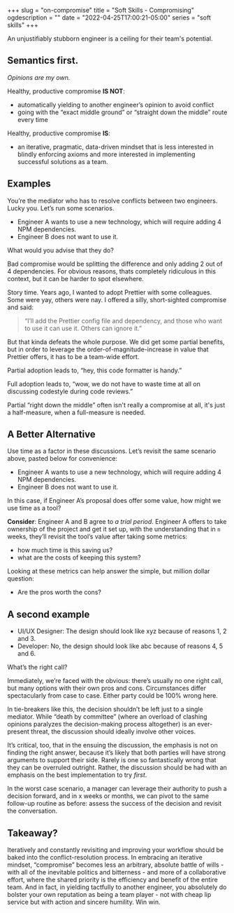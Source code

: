 +++
slug = "on-compromise"
title = "Soft Skills - Compromising"
ogdescription = ""
date = "2022-04-25T17:00:21-05:00"
series = "soft skills"
+++

An unjustifiably stubborn engineer is a ceiling for their team's potential.

<!--more-->

## Semantics first.

_Opinions are my own._

Healthy, productive compromise **IS NOT**:

- automatically yielding to another engineer’s opinion to avoid conflict
- going with the “exact middle ground” or “straight down the middle” route every time

Healthy, productive compromise **IS**:

- an iterative, pragmatic, data-driven mindset that is less interested in blindly enforcing axioms and more interested in implementing successful solutions as a team.

## Examples

You’re the mediator who has to resolve conflicts between two engineers. Lucky you. Let’s run some scenarios.

- Engineer A wants to use a new technology, which will require adding 4 NPM dependencies.
- Engineer B does not want to use it.

What would you advise that they do?

Bad compromise would be splitting the difference and only adding 2 out of 4 dependencies. For obvious reasons, thats completely ridiculous in this context, but it can be harder to spot elsewhere.

Story time. Years ago, I wanted to adopt Prettier with some colleagues. Some were yay, others were nay. I offered a silly, short-sighted compromise and said:

> “I’ll add the Prettier config file and dependency, and those who want to use it can use it. Others can ignore it.”

But that kinda defeats the whole purpose. We did get some partial benefits, but in order to leverage the order-of-magnitude-increase in value that Prettier offers, it has to be a team-wide effort.

Partial adoption leads to, “hey, this code formatter is handy.”

Full adoption leads to, “wow, we do not have to waste time at all on discussing codestyle during code reviews.”

Partial “right down the middle” often isn't really a compromise at all, it's just a half-measure, when a full-measure is needed.

## A Better Alternative

Use time as a factor in these discussions. Let’s revisit the same scenario above, pasted below for convenience:

- Engineer A wants to use a new technology, which will require adding 4 NPM dependencies.
- Engineer B does not want to use it.

In this case, if Engineer A’s proposal does offer some value, how might we use time as a tool?

**Consider**: Engineer A and B agree to _a trial period_. Engineer A offers to take ownership of the project and get it set up, with the understanding that in `n` weeks, they’ll revisit the tool’s value after taking some metrics:

- how much time is this saving us?
- what are the costs of keeping this system?

Looking at these metrics can help answer the simple, but million dollar question:

- Are the pros worth the cons?

## A second example

- UI/UX Designer: The design should look like xyz because of reasons 1, 2 and 3.
- Developer: No, the design should look like abc because of reasons 4, 5 and 6.

What’s the right call?

Immediately, we’re faced with the obvious: there’s usually no one right call, but many options with their own pros and cons. Circumstances differ spectacularly from case to case. Either party could be 100% wrong here.

In tie-breakers like this, the decision shouldn’t be left just to a single mediator. While “death by committee” (where an overload of clashing opinions paralyzes the decision-making process altogether) is an ever-present threat, the discussion should ideally involve other voices.

It’s critical, too, that in the ensuing the discussion, the emphasis is not on finding the right answer, because it’s likely that both parties will have strong arguments to support their side. Rarely is one so fantastically wrong that they can be overruled outright.
Rather, the discussion should be had with an emphasis on the best implementation to try _first_.

In the worst case scenario, a manager can leverage their authority to push a decision forward, and in x weeks or months, we can pivot to the same follow-up routine as before: assess the success of the decision and revisit the conversation.

## Takeaway?

Iteratively and constantly revisiting and improving your workflow should be baked into the conflict-resolution process. In embracing an iterative mindset, “compromise” becomes less an arbitrary, absolute battle of wills - with all of the inevitable politics and bitterness - and more of a collaborative effort, where the shared priority is the efficiency and benefit of the entire team. And in fact, in yielding tactfully to another engineer, you absolutely do bolster your own reputation as being a team player - not with cheap lip service but with action and sincere humility. Win win.
